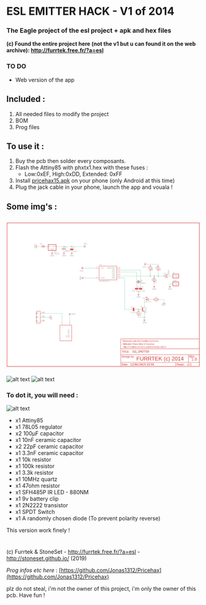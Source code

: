 # ESL EMITTER HACK - V1 of 2014
### The Eagle project of the esl project + apk and hex files


**(c) Found the entire project here (not the v1 but u can found it on the web archive): http://furrtek.free.fr/?a=esl**

### TO DO

- Web version of the app

## Included :

1. All needed files to modify the project
2. BOM
3. Prog files

## To use it :

1. Buy the pcb then solder every composants.
2. Flash the Attiny85 with phxtx1.hex with these fuses :
	- Low:0xEF, High:0xDD, Extended: 0xFF
3. Install [pricehax15.apk](https://github.com/StoneSet/furrtek_esl/blob/master/apk/pricehax15.apk "pricehax15.apk") on your phone (only Android at this time)
4. Plug the jack cable in your phone, launch the app and vouala !

## Some img's :
![alt text](https://raw.githubusercontent.com/StoneSet/furrtek_esl/master/img/schematics.png "The schematic")
------

![alt text](http://files.stoneset.fr/others/esl_furrtek/img/IMG_0121.png "Board") ![alt text](http://files.stoneset.fr/others/esl_furrtek/img/IMG_0124.png "Board")

### To dot it, you will need :

![alt text](http://files.stoneset.fr/others/esl_furrtek/img/IMG_0125.png)

- x1 Attiny85
- x1 78L05 regulator
- x2 100µF capacitor
- x1 10nF ceramic capacitor
- x2 22pF ceramic capacitor
- x1 3.3nF ceramic capacitor
- x1 10k resistor
- x1 100k resistor
- x1 3.3k resistor
- x1 10MHz quartz
- x1 47ohm resistor
- x1 SFH485P IR LED - 880NM
- x1 9v battery clip
- x1 2N2222 transistor
- x1 SPDT Switch
- x1 A randomly chosen diode (To prevent polarity reverse)

This version work finely !

# 

(c) Furrtek & StoneSet - http://furrtek.free.fr/?a=esl - http://stoneset.github.io/ (2019)

*Prog infos etc here* : [https://github.com/Jonas1312/Pricehax](https://github.com/Jonas1312/Pricehax)

plz do not steal, i'm not the owner of this project, i'm only the owner of this pcb. Have fun !
